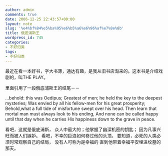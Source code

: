 ```yaml
---
author: admin
comments: true
date: 2006-12-25 22:43:57+00:00
layout: note
slug: '%e4%bf%84%e5%ba%95%e6%b5%a6%e6%96%af%e7%8e%8b'
title: 俄底浦斯王
wordpress_id: 745
categories:
- 不好归类
tags:
- 不好归类
---
```


最近在看一本好书，字大书薄，通达有趣，是我从旧书店淘来的。这本书是介绍戏剧的，叫THE PLAY。

里面引用了一段俄底浦斯王的结尾－－

...behold: this was Oedipus;
Greatest of men; he held the key to the deepest mysteries;
Was envied by all his fellow-men for his great prosperity;
Behold,what a full tide of misfortune swept over his head.
Then learn that mortal man must always look to his ending,
And none can be called happy until that day when he carries
His happiness down to the grave in peace.

看吧，这就是俄底浦斯，
众人中最大的；他掌握了幽深机密的钥匙；
因为凡事兴旺而被人们嫉妒。
看吧，不幸的巨浪如何卷过他的头顶。
要知道，必死的人类必须时常观察自己的结局，
没有人可称为是幸福的
直到他带着幸福平安埋进坟墓的那天。
